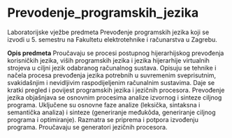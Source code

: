 # Prevodenje_programskih_jezika

Laboratorijske vježbe predmeta Prevođenje programskih jezika koji se izvodi u 5. semestru na Fakultetu elektrotehnike i računarstva u Zagrebu.

**Opis predmeta**
Proučavaju se procesi postupnog hijerarhijskog prevođenja korisničkih jezika, viših programskih jezika i jezika hijerarhije virtualnih strojeva u ciljni jezik odabranog računalnog sustava. Opisuju se tehnike i načela procesa prevođenja jezika potrebnih u suvremenim sveprisutnim, svakidašnjim i nevidljivim raspodijeljenim računalnim sustavima. Daje se kratki pregled i povijest programskih jezika i jezičnih procesora. Prevođenje jezika objašnjava se osnovnim procesima analize izvornog i sinteze ciljnog programa. Uključene su osnovne faze analize (leksička, sintaksna i semantička analiza) i sinteze (generiranje međukôda, generiranje ciljnog programa i optimiranje). Razmatra se priprema i potpora izvođenju programa. Proučavaju se generatori jezičnih procesora.
